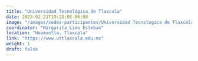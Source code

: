 ```yaml
---
title: "Universidad Tecnológica de Tlaxcala"
date: 2023-02-21T19:28:05-06:00
image: "/images/sedes-participantes/Universidad Tecnologica de Tlaxcala.png"
coordinator: "Margarita Lima Esteban" 
location: "Huamantla, Tlaxcala"
link: "https://www.uttlaxcala.edu.mx"
weight: 1
draft: false
---
```


